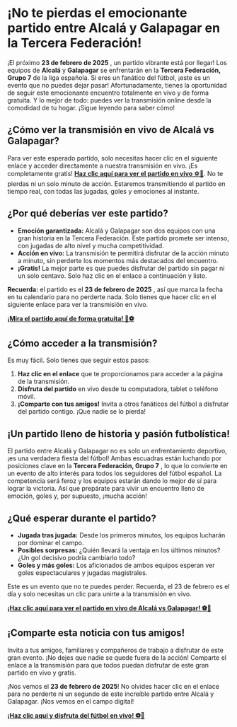 # ¡No te pierdas el emocionante partido entre Alcalá y Galapagar en la Tercera Federación!

¡El próximo **23 de febrero de 2025** , un partido vibrante está por llegar! Los equipos de **Alcalá** y **Galapagar** se enfrentarán en la **Tercera Federación, Grupo 7** de la liga española. Si eres un fanático del fútbol, ¡este es un evento que no puedes dejar pasar! Afortunadamente, tienes la oportunidad de seguir este emocionante encuentro totalmente en vivo y de forma gratuita. Y lo mejor de todo: puedes ver la transmisión online desde la comodidad de tu hogar. ¡Sigue leyendo para saber cómo!

## ¿Cómo ver la transmisión en vivo de Alcalá vs Galapagar?

Para ver este esperado partido, solo necesitas hacer clic en el siguiente enlace y acceder directamente a nuestra transmisión en vivo. ¡Es completamente gratis! [**Haz clic aquí para ver el partido en vivo** ⚽🎥](https://tinyurl.com/livestreamfreeo?st=Alcal%C3%A1+vs+Galapagar&si=gh). No te pierdas ni un solo minuto de acción. Estaremos transmitiendo el partido en tiempo real, con todas las jugadas, goles y emociones al instante.

## ¿Por qué deberías ver este partido?

- **Emoción garantizada:** Alcalá y Galapagar son dos equipos con una gran historia en la Tercera Federación. Este partido promete ser intenso, con jugadas de alto nivel y mucha competitividad.
- **Acción en vivo:** La transmisión te permitirá disfrutar de la acción minuto a minuto, sin perderte los momentos más destacados del encuentro.
- **¡Gratis!** La mejor parte es que puedes disfrutar del partido sin pagar ni un solo centavo. Solo haz clic en el enlace a continuación y listo.

**Recuerda:** el partido es el **23 de febrero de 2025** , así que marca la fecha en tu calendario para no perderte nada. Solo tienes que hacer clic en el siguiente enlace para ver la transmisión en vivo.

[**¡Mira el partido aquí de forma gratuita! 🔴⚽**](https://tinyurl.com/livestreamfreeo?st=Alcal%C3%A1+vs+Galapagar&si=gh)

## ¿Cómo acceder a la transmisión?

Es muy fácil. Solo tienes que seguir estos pasos:

1. **Haz clic en el enlace** que te proporcionamos para acceder a la página de la transmisión.
2. **Disfruta del partido** en vivo desde tu computadora, tablet o teléfono móvil.
3. **¡Comparte con tus amigos!** Invita a otros fanáticos del fútbol a disfrutar del partido contigo. ¡Que nadie se lo pierda!

## ¡Un partido lleno de historia y pasión futbolística!

El partido entre Alcalá y Galapagar no es solo un enfrentamiento deportivo, ¡es una verdadera fiesta del fútbol! Ambas escuadras están luchando por posiciones clave en la **Tercera Federación, Grupo 7** , lo que lo convierte en un evento de alto interés para todos los seguidores del fútbol español. La competencia será feroz y los equipos estarán dando lo mejor de sí para lograr la victoria. Así que prepárate para vivir un encuentro lleno de emoción, goles y, por supuesto, ¡mucha acción!

## ¿Qué esperar durante el partido?

- **Jugada tras jugada:** Desde los primeros minutos, los equipos lucharán por dominar el campo.
- **Posibles sorpresas:** ¿Quién llevará la ventaja en los últimos minutos? ¿Un gol decisivo podría cambiarlo todo?
- **Goles y más goles:** Los aficionados de ambos equipos esperan ver goles espectaculares y jugadas magistrales.

Este es un evento que no te puedes perder. Recuerda, el 23 de febrero es el día y solo necesitas un clic para unirte a la transmisión en vivo.

[**¡Haz clic aquí para ver el partido en vivo de Alcalá vs Galapagar! ⚽🎥**](https://tinyurl.com/livestreamfreeo?st=Alcal%C3%A1+vs+Galapagar&si=gh)

## ¡Comparte esta noticia con tus amigos!

Invita a tus amigos, familiares y compañeros de trabajo a disfrutar de este gran evento. ¡No dejes que nadie se quede fuera de la acción! Comparte el enlace a la transmisión para que todos puedan disfrutar de este gran partido en vivo y gratis.

¡Nos vemos el **23 de febrero de 2025**! No olvides hacer clic en el enlace para no perderte ni un segundo de este increíble partido entre Alcalá y Galapagar. ¡Nos vemos en el campo digital!

[**¡Haz clic aquí y disfruta del fútbol en vivo! ⚽📲**](https://tinyurl.com/livestreamfreeo?st=Alcal%C3%A1+vs+Galapagar&si=gh)
